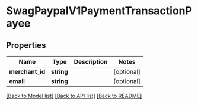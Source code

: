 # SwagPaypalV1PaymentTransactionPayee

## Properties
Name | Type | Description | Notes
------------ | ------------- | ------------- | -------------
**merchant_id** | **string** |  | [optional] 
**email** | **string** |  | [optional] 

[[Back to Model list]](../../README.md#documentation-for-models) [[Back to API list]](../../README.md#documentation-for-api-endpoints) [[Back to README]](../../README.md)

